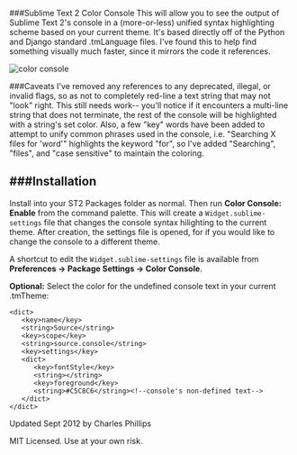 ###Sublime Text 2 Color Console
This will allow you to see the output of Sublime Text 2's console in a (more-or-less) unified syntax highlighting scheme based on your current theme. It's based directly off of the Python and Django standard .tmLanguage files. I've found this to help find something visually much faster, since it mirrors the code it references.

![color console](https://github.com/ehamiter/ST2-Color-Console/raw/master/console.png)

###Caveats
I've removed any references to any deprecated, illegal, or invalid flags, so as not to completely red-line a text string that may not "look" right. This still needs work-- you'll notice if it encounters a multi-line string that does not terminate, the rest of the console will be highlighted with a string's set color. Also, a few "key" words have been added to attempt to unify common phrases used in the console, i.e. "Searching X files for 'word'" highlights the keyword "for", so I've added "Searching", "files", and "case sensitive" to maintain the coloring.

###Installation
------------
Install into your ST2 Packages folder as normal.  Then run **Color Console: Enable** from the command palette.  This will create a `Widget.sublime-settings` file that changes the console syntax hilighting to the current theme.  After creation, the settings file is opened, for if you would like to change the console to a different theme.

A shortcut to edit the `Widget.sublime-settings` file is available from **Preferences ->
Package Settings -> Color Console**.


**Optional:**
Select the color for the undefined console text in your current .tmTheme:

    <dict>
       <key>name</key>
       <string>Source</string>
       <key>scope</key>
       <string>source.console</string>
       <key>settings</key>
       <dict>
          <key>fontStyle</key>
          <string></string>
          <key>foreground</key>
          <string>#C5C8C6</string><!--console's non-defined text-->
       </dict>
    </dict>


Updated Sept 2012 by Charles Phillips

MIT Licensed. Use at your own risk.